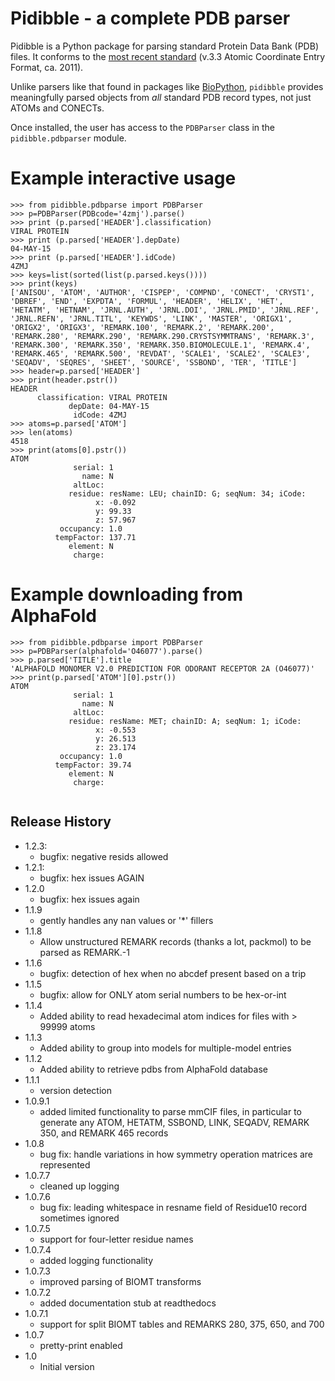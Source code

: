 # Pidibble - a complete PDB parser

Pidibble is a Python package for parsing standard Protein Data Bank (PDB) files.  It conforms to the [most recent standard](https://www.wwpdb.org/documentation/file-format-content/format33/v3.3.html) (v.3.3 Atomic Coordinate Entry Format, ca. 2011).

Unlike parsers like that found in packages like [BioPython](https://biopython.org/wiki/PDBParser), `pidibble` provides meaningfully parsed objects from *all* standard PDB record types, not just ATOMs and CONECTs.

Once installed, the user has access to the `PDBParser` class in the `pidibble.pdbparser` module.

# Example interactive usage

```
>>> from pidibble.pdbparse import PDBParser
>>> p=PDBParser(PDBcode='4zmj').parse()
>>> print (p.parsed['HEADER'].classification)
VIRAL PROTEIN
>>> print (p.parsed['HEADER'].depDate)
04-MAY-15
>>> print (p.parsed['HEADER'].idCode)
4ZMJ
>>> keys=list(sorted(list(p.parsed.keys())))
>>> print(keys)
['ANISOU', 'ATOM', 'AUTHOR', 'CISPEP', 'COMPND', 'CONECT', 'CRYST1', 'DBREF', 'END', 'EXPDTA', 'FORMUL', 'HEADER', 'HELIX', 'HET', 'HETATM', 'HETNAM', 'JRNL.AUTH', 'JRNL.DOI', 'JRNL.PMID', 'JRNL.REF', 'JRNL.REFN', 'JRNL.TITL', 'KEYWDS', 'LINK', 'MASTER', 'ORIGX1', 'ORIGX2', 'ORIGX3', 'REMARK.100', 'REMARK.2', 'REMARK.200', 'REMARK.280', 'REMARK.290', 'REMARK.290.CRYSTSYMMTRANS', 'REMARK.3', 'REMARK.300', 'REMARK.350', 'REMARK.350.BIOMOLECULE.1', 'REMARK.4', 'REMARK.465', 'REMARK.500', 'REVDAT', 'SCALE1', 'SCALE2', 'SCALE3', 'SEQADV', 'SEQRES', 'SHEET', 'SOURCE', 'SSBOND', 'TER', 'TITLE']
>>> header=p.parsed['HEADER']
>>> print(header.pstr())
HEADER
      classification: VIRAL PROTEIN
             depDate: 04-MAY-15
              idCode: 4ZMJ
>>> atoms=p.parsed['ATOM']
>>> len(atoms)
4518
>>> print(atoms[0].pstr())
ATOM
              serial: 1
                name: N
              altLoc: 
             residue: resName: LEU; chainID: G; seqNum: 34; iCode: 
                   x: -0.092
                   y: 99.33
                   z: 57.967
           occupancy: 1.0
          tempFactor: 137.71
             element: N
              charge: 

```

# Example downloading from AlphaFold

```
>>> from pidibble.pdbparse import PDBParser
>>> p=PDBParser(alphafold='O46077').parse()
>>> p.parsed['TITLE'].title
'ALPHAFOLD MONOMER V2.0 PREDICTION FOR ODORANT RECEPTOR 2A (O46077)'
>>> print(p.parsed['ATOM'][0].pstr())
ATOM
              serial: 1
                name: N
              altLoc: 
             residue: resName: MET; chainID: A; seqNum: 1; iCode: 
                   x: -0.553
                   y: 26.513
                   z: 23.174
           occupancy: 1.0
          tempFactor: 39.74
             element: N
              charge: 


```

## Release History
* 1.2.3:
   * bugfix: negative resids allowed
* 1.2.1:
   * bugfix: hex issues AGAIN
* 1.2.0
   * bugfix: hex issues again
* 1.1.9
   * gently handles any nan values or '*' fillers
* 1.1.8
   * Allow unstructured REMARK records (thanks a lot, packmol) to be parsed as REMARK.-1
* 1.1.6
   * bugfix: detection of hex when no abcdef present based on a trip
* 1.1.5
   * bugfix: allow for ONLY atom serial numbers to be hex-or-int
* 1.1.4
   * Added ability to read hexadecimal atom indices for files with > 99999 atoms
* 1.1.3
   * Added ability to group into models for multiple-model entries
* 1.1.2
   * Added ability to retrieve pdbs from AlphaFold database
* 1.1.1
   * version detection
* 1.0.9.1
   * added limited functionality to parse mmCIF files, in particular to generate any
     ATOM, HETATM, SSBOND, LINK, SEQADV, REMARK 350, and REMARK 465 records
* 1.0.8
    * bug fix: handle variations in how symmetry operation matrices are represented
* 1.0.7.7
    * cleaned up logging
* 1.0.7.6
    * bug fix: leading whitespace in resname field of Residue10 record sometimes ignored
* 1.0.7.5
    * support for four-letter residue names
* 1.0.7.4
    * added logging functionality
* 1.0.7.3
    * improved parsing of BIOMT transforms
* 1.0.7.2
    * added documentation stub at readthedocs
* 1.0.7.1
    * support for split BIOMT tables and REMARKS 280, 375, 650, and 700
* 1.0.7
    * pretty-print enabled
* 1.0
    * Initial version


